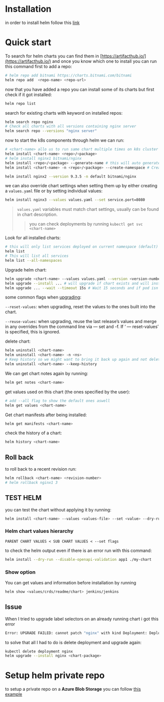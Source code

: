 # Installation
in order to install helm follow this [link](https://helm.sh/docs/intro/install/)
# Quick start 
To search for helm charts you can find them in [https://artifacthub.io/](https://artifacthub.io/) and once you know which one to install you can run this command first to add a repo:
```sh
# helm repo add bitnami https://charts.bitnami.com/bitnami
helm repo add  <repo-name> <repo-url>
```
now that you have added a repo you can install some of its charts but first check if it got installed:
```sh
helm repo list
```
search for existing charts with keyword on installed repos:
```sh
helm search repo nginx
# Check all charts with all versions containing nginx server 
helm search repo --versions "nginx server"
```
now to start the k8s components through helm we can run:
```sh
# <chart-name> allo us to run same chart multiple times on k8s cluster 
helm install <chart-name> <repo>/<package>
# helm install nginx1 bitnami/nginx
helm install <repo>/<package> --generate-name # this will auto generate a unique name to the chart
helm install <chart-name> -n <repo>/<package> --create-namespace # Create namespace if not exists
```
```sh
helm install nginx2 --version 9.3.5 -n default bitnami/nginx
```

we can also override chart settings when setting them up by either creating a `values.yaml` file or by setting individual values:
```sh
helm install nginx3 --values values.yaml --set service.port=8080
```
>`values.yaml` variables must match chart settings, usually can be found in chart description.
>>you can check deployments by running `kubectl get svc <chart-name>` 

Look for all installed charts:
```sh
# this will only list services deployed on current namespace (default)
helm list 
# This will list all services 
helm list --all-namespaces
```

Upgrade helm chart:
```sh
helm upgrade <chart-name> --values values.yaml --version <version-number> --set service.type=NodePort --set service.port=8080 bitnami/nginx 
helm upgrade --install ... # will upgrade if chart exists and will install if it doesn't
helm upgrade ... --wait --timeout 15s # Wait 15 seconds and if pod isn't ready helm will mark this deployment as failed instead of deployed
```
some common flags when [upgrading](https://medium.com/@kcatstack/understand-helm-upgrade-flags-reset-values-reuse-values-6e58ac8f127e):

`--reset-values`: when upgrading, reset the values to the ones built into the chart.

`--reuse-values`: when upgrading, reuse the last release’s values and merge in any overrides from the command line via — set and -f. If ‘ — reset-values’ is specified, this is ignored.

delete chart:
```sh
helm uninstall <chart-name>
helm uninstall <chart-name> -n <ns>
# Keep history so we might want to bring it back up again and not delete its history permenently
helm uninstall <chart-name> --keep-history 
```
We can get chart notes again by running:
```sh
helm get notes <chart-name>
```
get values used on this chart (the ones specified by the user):
```sh
# add --all flag to show the default ones aswell
helm get values <chart-name>
```
Get chart manifests after being installed:
```sh
helm get manifests <chart-name> 
```
check the history of a chart:
```sh
helm history <chart-name>
```
## Roll back
to roll back to a recent revision run:
```sh
helm rollback <chart-name> <revision-number>
# helm rollback nginx1 3
```

## TEST HELM
you can test the chart without applying it by running:
```sh
helm install <chart-name> --values <values-file> --set <value> --dry-run bitnami/nginx
```
### Helm chart values hierarchy 
```
PARENT CHART VALUES < SUB CHART VALUES < --set flags
```
to check the helm output even if there is an error run with this command:
```sh
helm install --dry-run --disable-openapi-validation app1 ./my-chart
```

### Show option
You can get values and information before installation by running 
```sh
helm show <values/crds/readme/chart> jenkins/jenkins
```

## Issue
When I tried to upgrade label selectors on an already running chart i got this error
```sh
Error: UPGRADE FAILED: cannot patch "nginx" with kind Deployment: Deployment.apps "nginx" is invalid: spec.selector: Invalid value: v1.LabelSelector{MatchLabels:map[string]string{"app.kubernetes.io/instance":"nginx-randomval", "app.kubernetes.io/name":"nginx", "environment":"dev"}, MatchExpressions:[]v1.LabelSelectorRequirement(nil)}: field is immutable
```
to solve that all I had to do is delete deployment and upgrade again:
```sh
kubectl delete deployment nginx
helm upgrade --install nginx <chart-package>
```

# Setup helm private repo
to setup a private repo on a **Azure Blob Storage** you can follow [this example](https://cwienczek.com/2017/10/setting-up-secure-helm-chart-repository-on-azure-blob-storage/)